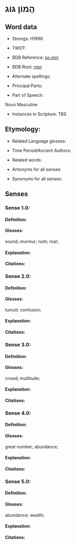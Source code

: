 # הֲמוֹן גּוֹג

<!-- Status: S2="NeedsEdits" -->
<!-- Lexica used for edits:   -->

## Word data

* Strongs: H1996

* TWOT: 

* BDB Reference: [הֲמוֹן גּוֹג](rc://en/bdb/dict/e.bt.ab)

* BDB Root: [המה](rc://en/bdb/dict/e.bt.aa)

* Alternate spellings:

* Principal Parts:

* Part of Speech:

Noun Masculine

* Instances in Scripture: TBS

## Etymology:

* Related Language glosses:

* Time Period/Ancient Authors:

* Related words:

* Antonyms for all senses:

* Synonyms for all senses:

## Senses

### Sense 1.0:

#### Definition:

#### Glosses:

sound; murmur; rush; roar; 

#### Explanation:

#### Citations:



### Sense 2.0:

#### Definition:

#### Glosses:

tumult; confusion; 

#### Explanation:

#### Citations:



### Sense 3.0:

#### Definition:

#### Glosses:

crowd; multitude; 

#### Explanation:

#### Citations:



### Sense 4.0:

#### Definition:

#### Glosses:

great number; abundance; 

#### Explanation:

#### Citations:



### Sense 5.0:

#### Definition:

#### Glosses:

abundance; wealth; 

#### Explanation:

#### Citations:



